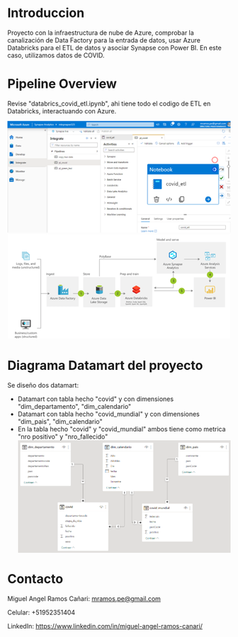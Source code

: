 # Introduccion
Proyecto con la infraestructura de nube de Azure, comprobar la canalización de Data Factory para la entrada de datos, usar Azure Databricks para el ETL de datos y asociar Synapse con Power BI. En este caso, utilizamos datos de COVID.

# Pipeline Overview
Revise "databrics_covid_etl.ipynb", ahi tiene todo el codigo de ETL en Databricks, interactuando con Azure.

![Image text](img/azure-notebook.png)
![Image text](img/azure-databricks.png)


# Diagrama Datamart del proyecto
Se diseño dos datamart:
- Datamart con tabla hecho "covid" y con dimensiones "dim_departamento", "dim_calendario"
- Datamart con tabla hecho "covid_mundial" y con dimensiones "dim_pais", "dim_calendario"
- En la tabla hecho "covid" y "covid_mundial" ambos tiene como metrica "nro positivo" y "nro_fallecido"
![Image text](img/Datamart_covid.png)

# Contacto
Miguel Angel Ramos Cañari: mramos.pe@gmail.com

Celular: +51952351404

LinkedIn: https://www.linkedin.com/in/miguel-angel-ramos-canari/

